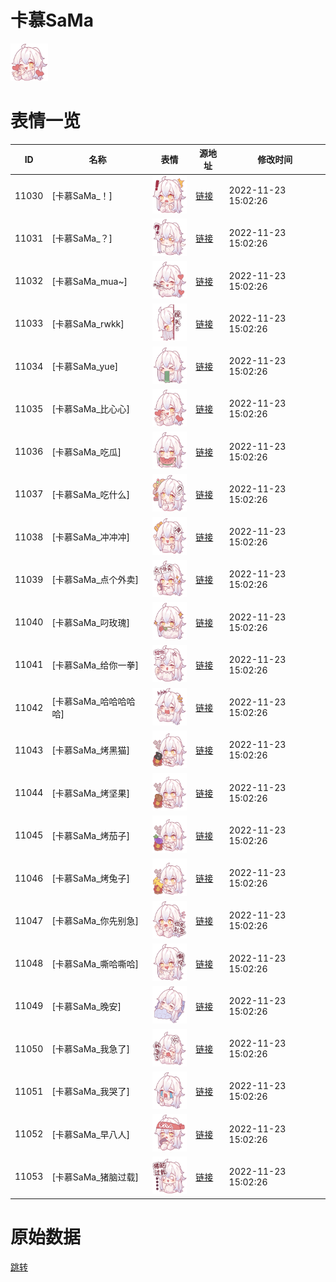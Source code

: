 # 卡慕SaMa

<img src="./cover.png" height="60" alt="cover" />

# 表情一览

|ID|名称|表情|源地址|修改时间|
|----|----|----|----|----|
|11030|[卡慕SaMa_！]|<img src="./pic/011030_%5B卡慕SaMa_！%5D.png" height="60" alt="！"/>|[链接](https://i0.hdslb.com/bfs/emote/b471312a89408a6a0aeb71352f562a2910a56a44.png)|2022-11-23 15:02:26|
|11031|[卡慕SaMa_？]|<img src="./pic/011031_%5B卡慕SaMa_？%5D.png" height="60" alt="？"/>|[链接](https://i0.hdslb.com/bfs/emote/ae3d5c4e74bae078d80743176bf34b349107e7a2.png)|2022-11-23 15:02:26|
|11032|[卡慕SaMa_mua~]|<img src="./pic/011032_%5B卡慕SaMa_mua~%5D.png" height="60" alt="mua~"/>|[链接](https://i0.hdslb.com/bfs/emote/ee61033c8196fd9458f90447db81c1320d5bb8cd.png)|2022-11-23 15:02:26|
|11033|[卡慕SaMa_rwkk]|<img src="./pic/011033_%5B卡慕SaMa_rwkk%5D.png" height="60" alt="rwkk"/>|[链接](https://i0.hdslb.com/bfs/emote/f2f311b723d94ae3133a7a9ad0d59fa18c5fe76f.png)|2022-11-23 15:02:26|
|11034|[卡慕SaMa_yue]|<img src="./pic/011034_%5B卡慕SaMa_yue%5D.png" height="60" alt="yue"/>|[链接](https://i0.hdslb.com/bfs/emote/b69b52d3416ac3d3ce338322ada9329779a387d5.png)|2022-11-23 15:02:26|
|11035|[卡慕SaMa_比心心]|<img src="./pic/011035_%5B卡慕SaMa_比心心%5D.png" height="60" alt="比心心"/>|[链接](https://i0.hdslb.com/bfs/emote/3beca1fe9061ce5d297d2d4bb51287f7c6bd32e7.png)|2022-11-23 15:02:26|
|11036|[卡慕SaMa_吃瓜]|<img src="./pic/011036_%5B卡慕SaMa_吃瓜%5D.png" height="60" alt="吃瓜"/>|[链接](https://i0.hdslb.com/bfs/emote/f1fad564cde7ba0bcdd5e4808a6a6e1bc2b7cc40.png)|2022-11-23 15:02:26|
|11037|[卡慕SaMa_吃什么]|<img src="./pic/011037_%5B卡慕SaMa_吃什么%5D.png" height="60" alt="吃什么"/>|[链接](https://i0.hdslb.com/bfs/emote/c374cce7850e22bc5218c60aeb85ce846c7c01ef.png)|2022-11-23 15:02:26|
|11038|[卡慕SaMa_冲冲冲]|<img src="./pic/011038_%5B卡慕SaMa_冲冲冲%5D.png" height="60" alt="冲冲冲"/>|[链接](https://i0.hdslb.com/bfs/emote/c97146dd75246aef65b3766289a3fcc0913e4d98.png)|2022-11-23 15:02:26|
|11039|[卡慕SaMa_点个外卖]|<img src="./pic/011039_%5B卡慕SaMa_点个外卖%5D.png" height="60" alt="点个外卖"/>|[链接](https://i0.hdslb.com/bfs/emote/ceb3f5bd5cfe4333e418024188ee77f1e2bd5dd7.png)|2022-11-23 15:02:26|
|11040|[卡慕SaMa_叼玫瑰]|<img src="./pic/011040_%5B卡慕SaMa_叼玫瑰%5D.png" height="60" alt="叼玫瑰"/>|[链接](https://i0.hdslb.com/bfs/emote/b513d19ec014e5b1254cce04aa6596428abdbaba.png)|2022-11-23 15:02:26|
|11041|[卡慕SaMa_给你一拳]|<img src="./pic/011041_%5B卡慕SaMa_给你一拳%5D.png" height="60" alt="给你一拳"/>|[链接](https://i0.hdslb.com/bfs/emote/9691e2889d6301b78e818f8f9ac0c114b23f9cb4.png)|2022-11-23 15:02:26|
|11042|[卡慕SaMa_哈哈哈哈哈]|<img src="./pic/011042_%5B卡慕SaMa_哈哈哈哈哈%5D.png" height="60" alt="哈哈哈哈哈"/>|[链接](https://i0.hdslb.com/bfs/emote/3160467299e7ef8e12e57f9d2377ef4ec6de8c77.png)|2022-11-23 15:02:26|
|11043|[卡慕SaMa_烤黑猫]|<img src="./pic/011043_%5B卡慕SaMa_烤黑猫%5D.png" height="60" alt="烤黑猫"/>|[链接](https://i0.hdslb.com/bfs/emote/e30d9950fbc3a9725c903898a46a1f407f5eafc5.png)|2022-11-23 15:02:26|
|11044|[卡慕SaMa_烤坚果]|<img src="./pic/011044_%5B卡慕SaMa_烤坚果%5D.png" height="60" alt="烤坚果"/>|[链接](https://i0.hdslb.com/bfs/emote/c99ccfd34d33cc7bd44d7b626e916cbe1f7a10ca.png)|2022-11-23 15:02:26|
|11045|[卡慕SaMa_烤茄子]|<img src="./pic/011045_%5B卡慕SaMa_烤茄子%5D.png" height="60" alt="烤茄子"/>|[链接](https://i0.hdslb.com/bfs/emote/6a89cf56b175d1bcf090ade7d86b046fdbf1e5cd.png)|2022-11-23 15:02:26|
|11046|[卡慕SaMa_烤兔子]|<img src="./pic/011046_%5B卡慕SaMa_烤兔子%5D.png" height="60" alt="烤兔子"/>|[链接](https://i0.hdslb.com/bfs/emote/f5e48b7af056dd7738e3f979698466ef304a0537.png)|2022-11-23 15:02:26|
|11047|[卡慕SaMa_你先别急]|<img src="./pic/011047_%5B卡慕SaMa_你先别急%5D.png" height="60" alt="你先别急"/>|[链接](https://i0.hdslb.com/bfs/emote/a24a585ef9226f519d6ad02d19e9af5fab6a5e5f.png)|2022-11-23 15:02:26|
|11048|[卡慕SaMa_嘶哈嘶哈]|<img src="./pic/011048_%5B卡慕SaMa_嘶哈嘶哈%5D.png" height="60" alt="嘶哈嘶哈"/>|[链接](https://i0.hdslb.com/bfs/emote/c61f67a3550c00d35fc2fc78f8474e95f66650e2.png)|2022-11-23 15:02:26|
|11049|[卡慕SaMa_晚安]|<img src="./pic/011049_%5B卡慕SaMa_晚安%5D.png" height="60" alt="晚安"/>|[链接](https://i0.hdslb.com/bfs/emote/1dad31042ff2e6d625f4d12362fba69fbf7d27a2.png)|2022-11-23 15:02:26|
|11050|[卡慕SaMa_我急了]|<img src="./pic/011050_%5B卡慕SaMa_我急了%5D.png" height="60" alt="我急了"/>|[链接](https://i0.hdslb.com/bfs/emote/8adb7e8fbb3daf6561957ecca2748f6ad1d01ac9.png)|2022-11-23 15:02:26|
|11051|[卡慕SaMa_我哭了]|<img src="./pic/011051_%5B卡慕SaMa_我哭了%5D.png" height="60" alt="我哭了"/>|[链接](https://i0.hdslb.com/bfs/emote/c7787bcff0e74b492ccc9470babf76a7e8e276df.png)|2022-11-23 15:02:26|
|11052|[卡慕SaMa_早八人]|<img src="./pic/011052_%5B卡慕SaMa_早八人%5D.png" height="60" alt="早八人"/>|[链接](https://i0.hdslb.com/bfs/emote/cbb8b2c37f8bf75127076733998a8fb224f213c6.png)|2022-11-23 15:02:26|
|11053|[卡慕SaMa_猪脑过载]|<img src="./pic/011053_%5B卡慕SaMa_猪脑过载%5D.png" height="60" alt="猪脑过载"/>|[链接](https://i0.hdslb.com/bfs/emote/6bb840d4f8c5d8c1d10d96e1a2f57efc2f79f203.png)|2022-11-23 15:02:26|

# 原始数据

[跳转](./raw.json)


